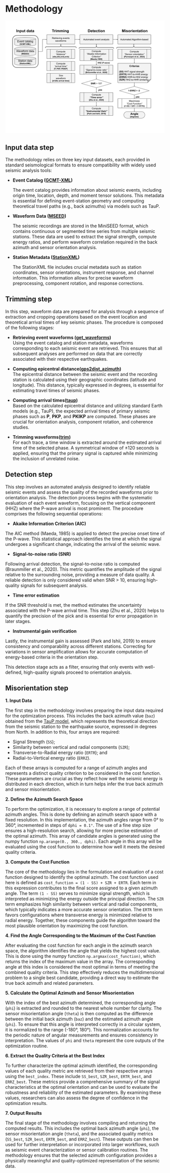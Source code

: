 # Methodology

<span style="display:block;text-align:center">![image](/docs/source/_static/images/flowchart_method.png)


## Input data step

The methodology relies on three key input datasets, each provided in standard seismological formats to ensure compatibility with widely used seismic analysis tools:

- **Event Catalog ([GCMT-XML](https://www.globalcmt.org/))**

    The event catalog provides information about seismic events, including origin time, location, depth, and moment tensor solutions. This metadata is essential for defining event-station geometry and computing theoretical travel paths (e.g., back azimuths) via models such as TauP.

- **Waveform Data ([MSEED](https://www.fdsn.org/pdf/SEEDManual_V2.4.pdf))**

    The seismic recordings are stored in the MiniSEED format, which contains continuous or segmented time series from multiple seismic stations. These data are used to extract the signal strength, compute energy ratios, and perform waveform correlation required in the back azimuth and sensor orientation analysis.

- **Station Metadata ([StationXML](https://docs.fdsn.org/projects/stationxml/en/latest/))**

    The StationXML file includes crucial metadata such as station coordinates, sensor orientations, instrument response, and channel information. This information allows for precise waveform preprocessing, component rotation, and response corrections.


## Trimming step

In this step, waveform data are prepared for analysis through a sequence of extraction and cropping operations based on the event location and theoretical arrival times of key seismic phases. The procedure is composed of the following stages:

- **Retrieving event waveforms ([get_waveforms](https://docs.obspy.org/packages/autogen/obspy.clients.fdsn.client.Client.get_waveforms.html))**  
  Using the event catalog and station metadata, waveforms corresponding to each seismic event are retrieved. This ensures that all subsequent analyses are performed on data that are correctly associated with their respective earthquakes.

- **Computing epicentral distance([gps2dist_azimuth](https://docs.obspy.org/packages/autogen/obspy.geodetics.base.gps2dist_azimuth.html#obspy.geodetics.base.gps2dist_azimuth))**  
  The epicentral distance between the seismic event and the recording station is calculated using their geographic coordinates (latitude and longitude). This distance, typically expressed in degrees, is essential for estimating travel times of seismic phases.

- **Computing arrival times([taup](https://docs.obspy.org/packages/obspy.taup.html))**  
  Based on the calculated epicentral distance and utilizing standard Earth models (e.g., TauP), the expected arrival times of primary seismic phases such as **P**, **PKP**, and **PKIKP** are computed. These phases are crucial for orientation analysis, component rotation, and coherence studies.

- **Trimming waveforms([trim](https://docs.obspy.org/packages/autogen/obspy.core.stream.Stream.trim.html))**  
  For each trace, a time window is extracted around the estimated arrival time of the selected phase. A symmetrical window of ±120 seconds is applied, ensuring that the primary signal is captured while minimizing the inclusion of unrelated noise.


## Detection step

This step involves an automated analysis designed to identify reliable seismic events and assess the quality of the recorded waveforms prior to orientation analysis. The detection process begins with the systematic evaluation of each event waveform, focusing on the vertical component (HHZ) where the P-wave arrival is most prominent. The procedure comprises the following sequential operations:

- **Akaike Information Criterion (AIC)**

The AIC method (Maeda, 1985) is applied to detect the precise onset time of the P-wave. This statistical approach identifies the time at which the signal undergoes a significant change, indicating the arrival of the seismic wave.

- **Signal-to-noise ratio (SNR)**

Following arrival detection, the signal-to-noise ratio is computed (Braunmiller et al., 2020). This metric quantifies the amplitude of the signal relative to the surrounding noise, providing a measure of data quality. A reliable detection is only considered valid when SNR > 10, ensuring high-quality signals for subsequent analysis.

- **Time error estimation**

If the SNR threshold is met, the method estimates the uncertainty associated with the P-wave arrival time. This step (Zhu et al., 2020) helps to quantify the precision of the pick and is essential for error propagation in later stages.

- **Instrumental gain verification**

Lastly, the instrumental gain is assessed (Park and Ishii, 2019) to ensure consistency and comparability across different stations. Correcting for variations in sensor amplification allows for accurate computation of energy-based criteria in the orientation step.

This detection stage acts as a filter, ensuring that only events with well-defined, high-quality signals proceed to orientation analysis.

## Misorientation step

**1. Input Data**

The first step in the methodology involves preparing the input data required for the optimization process. This includes the back azimuth value (`baz`) obtained from the [TauP model](https://docs.obspy.org/packages/obspy.taup.html), which represents the theoretical direction from the seismic station to the earthquake source, expressed in degrees from North. In addition to this, four arrays are required: 

- Signal Strength (`SS`);
- Similarity between vertical and radial components (`SZR`);
- Transverse-to-Radial energy ratio (`ERTR`); and 
- Radial-to-Vertical energy ratio (`ERRZ`). 

Each of these arrays is computed for a range of azimuth angles and represents a distinct quality criterion to be considered in the cost function. These parameters are crucial as they reflect how well the seismic energy is distributed in each direction, which in turn helps infer the true back azimuth and sensor misorientation.

**2. Define the Azimuth Search Space**

To perform the optimization, it is necessary to explore a range of potential azimuth angles. This is done by defining an azimuth search space with a fixed resolution. In this implementation, the azimuth angles range from 0° to 360°, incremented in steps of `dphi = 0.1°`. The use of a fine step size ensures a high-resolution search, allowing for more precise estimation of the optimal azimuth. This array of candidate angles is generated using the numpy function `np.arange(0., 360., dphi)`. Each angle in this array will be evaluated using the cost function to determine how well it meets the desired quality criteria.

**3. Compute the Cost Function**

The core of the methodology lies in the formulation and evaluation of a cost function designed to identify the optimal azimuth. The cost function used here is defined as `cost_function = (1 - SS) + SZR + ERTR`. Each term in this expression contributes to the final score assigned to a given azimuth angle. The term `(1 - SS)` serves to minimize signal strength, which is interpreted as minimizing the energy outside the principal direction. The `SZR` term emphasizes high similarity between vertical and radial components, which typically indicates a more accurate sensor orientation. The `ERTR` term favors configurations where transverse energy is minimized relative to radial energy. Together, these components guide the algorithm toward the most plausible orientation by maximizing the cost function.

**4. Find the Angle Corresponding to the Maximum of the Cost Function**

After evaluating the cost function for each angle in the azimuth search space, the algorithm identifies the angle that yields the highest cost value. This is done using the numpy function `np.argmax(cost_function)`, which returns the index of the maximum value in the array. The corresponding angle at this index is considered the most optimal in terms of meeting the combined quality criteria. This step effectively reduces the multidimensional problem to a single best candidate, providing a direct way to estimate the true back azimuth and related parameters.

**5. Calculate the Optimal Azimuth and Sensor Misorientation**

With the index of the best azimuth determined, the corresponding angle (`phi`) is extracted and rounded to the nearest whole number for clarity. The sensor misorientation angle (`theta`) is then computed as the difference between the initial back azimuth (`baz`) and the estimated azimuth angle (`phi`). To ensure that this angle is interpreted correctly in a circular system, it is normalized to the range (-180°, 180°). This normalization accounts for the periodic nature of angular measurements and ensures consistency in interpretation. The values of `phi` and `theta` represent the core outputs of the optimization routine.

**6. Extract the Quality Criteria at the Best Index**

To further characterize the optimal azimuth identified, the corresponding values of each quality metric are retrieved from their respective arrays using the `best_index`. These include `SS_best`, `SZR_best`, `ERTR_best`, and `ERRZ_best`. These metrics provide a comprehensive summary of the signal characteristics at the optimal orientation and can be used to evaluate the robustness and reliability of the estimated parameters. By examining these values, researchers can also assess the degree of confidence in the optimization results.

**7. Output Results**

The final stage of the methodology involves compiling and returning the computed results. This includes the optimal back azimuth angle (`phi`), the sensor misorientation angle (`theta`), and the associated quality metrics (`SS_best`, `SZR_best`, `ERTR_best`, and `ERRZ_best`). These outputs can then be used for further interpretation or incorporated into larger workflows, such as seismic event characterization or sensor calibration routines. The methodology ensures that the selected azimuth configuration provides a physically meaningful and quality-optimized representation of the seismic data.
